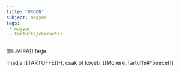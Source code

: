 ```yaml
---
title: "ORGON"
subject: magyar
tags:
 - magyar
 - tartuffe/character
---
```

[[ELMIRA]] férje

imádja [[TARTUFFE]]-t, csak őt követi
![[Molière_Tartuffe#^5eecef]]
